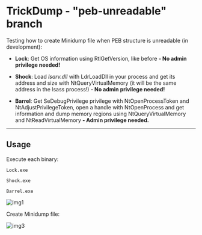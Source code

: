 # TrickDump - "peb-unreadable" branch

Testing how to create Minidump file when PEB structure is unreadable (in development):

- **Lock**: Get OS information using RtlGetVersion, like before **- No admin privilege needed!**

- **Shock**: Load *lsarv.dll* with LdrLoadDll in your process and get its address and size with NtQueryVirtualMemory (it will be the same address in the lsass process!) **- No admin privilege needed!**

- **Barrel**:  Get SeDebugPrivilege privilege with NtOpenProcessToken and NtAdjustPrivilegeToken, open a handle with NtOpenProcess and get information and dump memory regions using NtQueryVirtualMemory and NtReadVirtualMemory  **- Admin privilege needed.**

-------------------------

## Usage

Execute each binary:

```
Lock.exe
```

```
Shock.exe
```

```
Barrel.exe
```

![img1](https://raw.githubusercontent.com/ricardojoserf/ricardojoserf.github.io/master/images/trickdump/Screenshot_1.png)

Create Minidump file:

![img3](https://raw.githubusercontent.com/ricardojoserf/ricardojoserf.github.io/master/images/trickdump/Screenshot_3.png)

